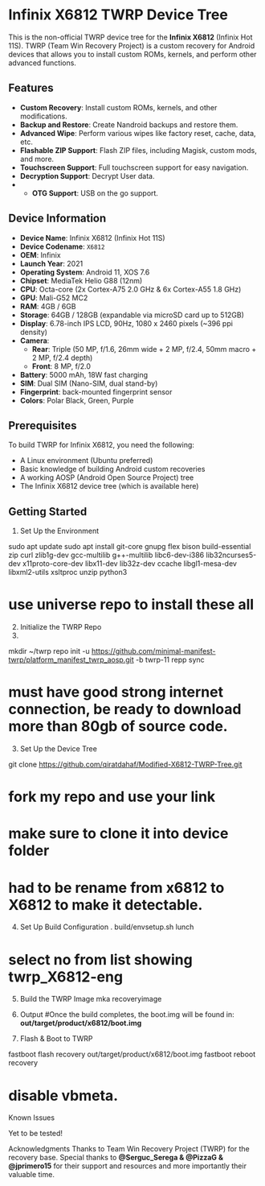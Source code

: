# Infinix X6812 TWRP Device Tree

This is the non-official TWRP device tree for the **Infinix X6812** (Infinix Hot 11S). TWRP (Team Win Recovery Project) is a custom recovery for Android devices that allows you to install custom ROMs, kernels, and perform other advanced functions.

## Features

- **Custom Recovery**: Install custom ROMs, kernels, and other modifications.
- **Backup and Restore**: Create Nandroid backups and restore them.
- **Advanced Wipe**: Perform various wipes like factory reset, cache, data, etc.
- **Flashable ZIP Support**: Flash ZIP files, including Magisk, custom mods, and more.
- **Touchscreen Support**: Full touchscreen support for easy navigation.
- **Decryption Support**: Decrypt User data.
- - **OTG Support**: USB on the go support.
## Device Information

- **Device Name**: Infinix X6812 (Infinix Hot 11S)
- **Device Codename**: `X6812`
- **OEM**: Infinix
- **Launch Year**: 2021
- **Operating System**: Android 11, XOS 7.6
- **Chipset**: MediaTek Helio G88 (12nm)
- **CPU**: Octa-core (2x Cortex-A75 2.0 GHz & 6x Cortex-A55 1.8 GHz)
- **GPU**: Mali-G52 MC2
- **RAM**: 4GB / 6GB
- **Storage**: 64GB / 128GB (expandable via microSD card up to 512GB)
- **Display**: 6.78-inch IPS LCD, 90Hz, 1080 x 2460 pixels (~396 ppi density)
- **Camera**:
  - **Rear**: Triple (50 MP, f/1.6, 26mm wide + 2 MP, f/2.4, 50mm macro + 2 MP, f/2.4 depth)
  - **Front**: 8 MP, f/2.0
- **Battery**: 5000 mAh, 18W fast charging
- **SIM**: Dual SIM (Nano-SIM, dual stand-by)
- **Fingerprint**: back-mounted fingerprint sensor
- **Colors**: Polar Black, Green, Purple

## Prerequisites

To build TWRP for Infinix X6812, you need the following:

- A Linux environment (Ubuntu preferred)
- Basic knowledge of building Android custom recoveries
- A working AOSP (Android Open Source Project) tree
- The Infinix X6812 device tree (which is available here)

## Getting Started
1. Set Up the Environment

sudo apt update
sudo apt install git-core gnupg flex bison build-essential zip curl zlib1g-dev gcc-multilib g++-multilib libc6-dev-i386 lib32ncurses5-dev x11proto-core-dev libx11-dev lib32z-dev ccache libgl1-mesa-dev libxml2-utils xsltproc unzip python3
# use universe repo to install these all

2. Initialize the TWRP Repo
3. 
mkdir ~/twrp
repo init -u https://github.com/minimal-manifest-twrp/platform_manifest_twrp_aosp.git -b twrp-11
repp sync
# must have good strong internet connection, be ready to download more than 80gb of source code.

3. Set Up the Device Tree

git clone https://github.com/qiratdahaf/Modified-X6812-TWRP-Tree.git
# fork my repo and use your link
# make sure to clone it into device folder
# had to be rename from x6812 to X6812 to make it detectable.

4. Set Up Build Configuration
. build/envsetup.sh
lunch
# select no from list showing twrp_X6812-eng

5. Build the TWRP Image
mka recoveryimage

6. Output
#Once the build completes, the boot.img will be found in: **out/target/product/x6812/boot.img**

7. Flash & Boot to TWRP 

fastboot flash recovery out/target/product/x6812/boot.img
fastboot reboot recovery
# disable vbmeta.

Known Issues

Yet to be tested!

Acknowledgments
Thanks to Team Win Recovery Project (TWRP) for the recovery base.
Special thanks to **@Serguc_Serega &  @PizzaG & @jprimero15** for their support and resources and more importantly their valuable time.


